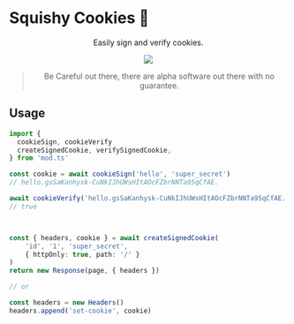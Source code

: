 # Squishy Cookies 🍪

<div align="center">

Easily sign and verify cookies.

<img src="https://user-images.githubusercontent.com/1373867/185759251-6b3a9237-8e79-468a-b0e3-e235927f0267.png" />

> Be Careful out there, there are alpha software out there with no guarantee.

</div>

## Usage

```ts
import {
  cookieSign, cookieVerify
  createSignedCookie, verifySignedCookie,
} from 'mod.ts'

const cookie = await cookieSign('hello', 'super_secret')
// hello.gsSaKanhysk-CuNkIJhUWsHItAOcFZbrNNTa95qCfAE.

await cookieVerify('hello.gsSaKanhysk-CuNkIJhUWsHItAOcFZbrNNTa95qCfAE.', 'super_secret')
// true



const { headers, cookie } = await createSignedCookie(
    'id', '1', 'super_secret',
    { httpOnly: true, path: '/' }
)
return new Response(page, { headers })

// or

const headers = new Headers()
headers.append('set-cookie', cookie)
```

